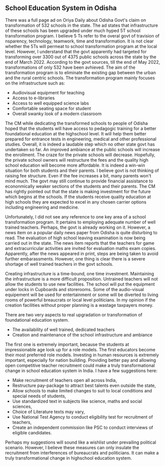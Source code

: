 ## School Education System in Odisha

There was a full page ad on Oriya Daily about Odisha Govt's claim on transformation of 532 schools in the state. The ad states
that infrastructure of these schools has been upgraded under much hyped 5T school transformation program. I believe 5 Ts refer to the
overal govt  of travision of nsparency, technology, teamwork, time and transformation. It is not clear whether the 5Ts will permeat 
to school transformation program at the local level. However, I understand that the govt apparently had targeted for transforming over 3300 
out of 4375 public schools across the state by the end of March 2022. According to the govt sources, till the end of May 2022,  
transformations of only 532 have been avhieved. The aim of the transformation program is to eliminate the existing gap between the urban
and the rural centric schools. The transformation program mainly focuses on the infrastructure such as:
- Audiovisual equipment for teaching
- Access to e-libraries
- Access to well equipped science labs
- Comfortable seating space for student
- Overall swanky look of a modern classroom

The CM while dedicating the transformed schools to people of Odisha hoped that the students will have access to pedagogic training for 
a better foundational education at the highschool level. It will help them better prepared for entrance tests in engineering, medical and
other professional studies. Overall, it is indeed a laudable step which no other state govt has undertaken so far. An improved ambiance 
at the public schools will increase the enrollment. The craze for the private schools will decrease. Hopefully, the private school owners
will restructure the fees and the quality high school education will become more affordable. It is indeed a win-win situation 
for both students and their parents. I believe govt is not thinking of raising fee structure. Even if the fee increases a bit, many parents
won't mind much. The govt may still continue to provide financial assistance to econonmically weaker sections of the students
and their parents. The CM has rightly pointed out that the state is making investment for the future which begins at the schools. If the
students receive quality education at high schools they are expected to excel in any chosen carrier options including engineering and medicine.

Unfortunately, I did not see any reference to one key area of a school transformation program. It pertains to employing adequate number of well 
trained teachers. Perhaps, the govt is already working on it. However, a news item on a popular daily news paper from Odisha is quite
disturbing to read. The evaluation of high school leaving examination is now being carried out in the state. The news item reports that 
the teachers for game and extracurricular activities are invited for evaluation maths exam copies. Apparently, after the news appeared in 
print, steps are being taken to avoid further embarassments. However, one thing is clear there is a severe shortage of well trained teachers
in the govt schools. 

Creating infrastructure is a time-bound, one time investment. Maintaining the infrastructure is a more difficult proposition. Untrained
teachers will not allow the students to use new facilities. The school will put the equipment under locks in Cupboards and storerooms. 
Some of the audio-visual equipement will be used for entertainment or some will be diverted to living rooms of powerful
breaucrats or local level politicians. In my opinion if the creation facilities without proper planning is a wastage taxpayers money. 

There are two very aspects to real upgradation or transformation of foundational education system. 
- The availability of well trained, dedicated teachers
- Creation and maintenance of the school infrastructure and ambiance

The first one is extremely important, because the students at impressionable age look up for a role models. The first educators become their
most preferred role models.  Investing in human resources is extremely important, especially for nation building. Providing better pay and 
allowing open competitive teacher recruitment could make a truly transformational change in school education system in India. I have a few 
suggestions here:
- Make recruitment of teachers open all across India,
- Restructure pay-package to attract best talents even outside the state,
- Allow schools to make limited changes to suit to local conditions and special needs of students,
- Use standardized text in subjects like science, maths and social sciences,
- Choice of Literature texts may vary,
- Use National Test Agency to conduct eligibility test for recruitment of teachers,
- Create an independent commission like PSC to conduct interviews of eligible candidates.

Perhaps my suggestions will sound like a wishlist under prevailing political scenario. However, I believe these measures can only insulate the
recruitment from interferences of bureaucrats and politicians. It can make a truly transformational change in highschool education system.  

